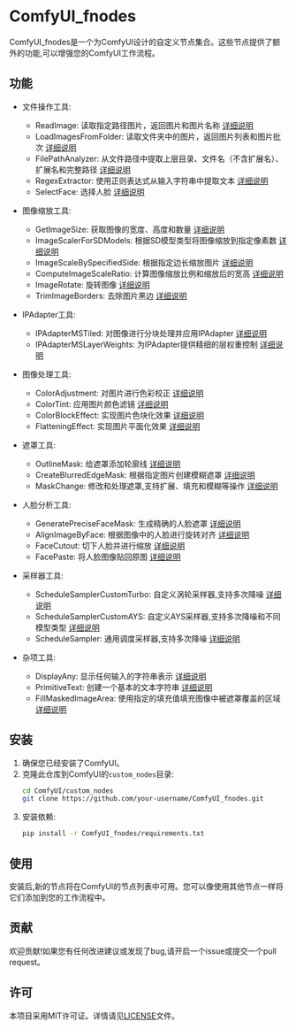 # ComfyUI_fnodes

ComfyUI_fnodes是一个为ComfyUI设计的自定义节点集合。这些节点提供了额外的功能,可以增强您的ComfyUI工作流程。

## 功能

- 文件操作工具:
  - ReadImage: 读取指定路径图片，返回图片和图片名称 [详细说明](docs/file_operations.md#readimage)
  - LoadImagesFromFolder: 读取文件夹中的图片，返回图片列表和图片批次 [详细说明](docs/file_operations.md#loadimagesfromfolder)
  - FilePathAnalyzer: 从文件路径中提取上层目录、文件名（不含扩展名）、扩展名和完整路径 [详细说明](docs/file_operations.md#filepathanalyzer)
  - RegexExtractor: 使用正则表达式从输入字符串中提取文本 [详细说明](docs/file_operations.md#regexextractor)
  - SelectFace: 选择人脸 [详细说明](docs/file_operations.md#selectface)

- 图像缩放工具:
  - GetImageSize: 获取图像的宽度、高度和数量 [详细说明](docs/image_scaling.md#getimagesize)
  - ImageScalerForSDModels: 根据SD模型类型将图像缩放到指定像素数 [详细说明](docs/image_scaling.md#imagescalerforsdmodels)
  - ImageScaleBySpecifiedSide: 根据指定边长缩放图片 [详细说明](docs/image_scaling.md#imagescalebyspecifiedside)
  - ComputeImageScaleRatio: 计算图像缩放比例和缩放后的宽高 [详细说明](docs/image_scaling.md#computeimagescaleratio)
  - ImageRotate: 旋转图像 [详细说明](docs/image_scaling.md#imagerotate)
  - TrimImageBorders: 去除图片黑边 [详细说明](docs/image_scaling.md#trimimageborders)
  
- IPAdapter工具:
  - IPAdapterMSTiled: 对图像进行分块处理并应用IPAdapter [详细说明](docs/ipadapter.md#ipadaptermstiledl)
  - IPAdapterMSLayerWeights: 为IPAdapter提供精细的层权重控制 [详细说明](docs/ipadapter.md#ipadaptermslayerweights)

- 图像处理工具:
  - ColorAdjustment: 对图片进行色彩校正 [详细说明](docs/image_processing.md#coloradjustment)
  - ColorTint: 应用图片颜色滤镜 [详细说明](docs/image_processing.md#colortint)
  - ColorBlockEffect: 实现图片色块化效果 [详细说明](docs/image_processing.md#colorblockeffect)
  - FlatteningEffect: 实现图片平面化效果 [详细说明](docs/image_processing.md#flatteningeffect)

- 遮罩工具:
  - OutlineMask: 给遮罩添加轮廓线 [详细说明](docs/mask_tools.md#outlinemask)
  - CreateBlurredEdgeMask: 根据指定图片创建模糊遮罩 [详细说明](docs/mask_tools.md#createblurrededgemask)
  - MaskChange: 修改和处理遮罩,支持扩展、填充和模糊等操作 [详细说明](docs/mask_tools.md#maskchange)

- 人脸分析工具:
  - GeneratePreciseFaceMask: 生成精确的人脸遮罩 [详细说明](docs/face_analysis.md#generateprecisefacemask)
  - AlignImageByFace: 根据图像中的人脸进行旋转对齐 [详细说明](docs/face_analysis.md#alignimagebyface)
  - FaceCutout: 切下人脸并进行缩放 [详细说明](docs/face_analysis.md#facecutout)
  - FacePaste: 将人脸图像贴回原图 [详细说明](docs/face_analysis.md#facepaste)

- 采样器工具:
  - ScheduleSamplerCustomTurbo: 自定义涡轮采样器,支持多次降噪 [详细说明](docs/schedule_samplers.md#schedulesamplercustomturbo)
  - ScheduleSamplerCustomAYS: 自定义AYS采样器,支持多次降噪和不同模型类型 [详细说明](docs/schedule_samplers.md#schedulesamplercustomays)
  - ScheduleSampler: 通用调度采样器,支持多次降噪 [详细说明](docs/schedule_samplers.md#schedulesampler)

- 杂项工具:
  - DisplayAny: 显示任何输入的字符串表示 [详细说明](docs/miscellaneous.md#displayany)
  - PrimitiveText: 创建一个基本的文本字符串 [详细说明](docs/miscellaneous.md#primitivetext)
  - FillMaskedImageArea: 使用指定的填充值填充图像中被遮罩覆盖的区域 [详细说明](docs/miscellaneous.md#fillmaskedimagearea)

## 安装

1. 确保您已经安装了ComfyUI。
2. 克隆此仓库到ComfyUI的`custom_nodes`目录:
   ```bash
   cd ComfyUI/custom_nodes
   git clone https://github.com/your-username/ComfyUI_fnodes.git
   ```
3. 安装依赖:
   ```bash
   pip install -r ComfyUI_fnodes/requirements.txt
   ```

## 使用

安装后,新的节点将在ComfyUI的节点列表中可用。您可以像使用其他节点一样将它们添加到您的工作流程中。

## 贡献

欢迎贡献!如果您有任何改进建议或发现了bug,请开启一个issue或提交一个pull request。

## 许可

本项目采用MIT许可证。详情请见[LICENSE](LICENSE)文件。